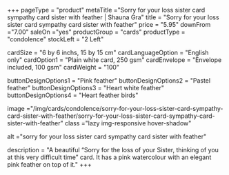 +++
pageType = "product"
metaTitle ="Sorry for your loss sister card sympathy card sister with feather | Shauna Gra"
title = "Sorry for your loss sister card sympathy card sister with feather"
price = "5.95"
downFrom ="7.00"
saleOn ="yes"
productGroup = "cards"
productType = "condolence"
stockLeft = "2 Left" 
 
cardSize = "6 by 6 inchs, 15 by 15 cm" 
cardLanguageOption = "English only" 
cardOption1 = "Plain white card, 250 gsm" 
cardEnvelope = "Envelope included, 100 gsm" 
cardWeight = "100" 
 
buttonDesignOptions1 = "Pink feather"
buttonDesignOptions2 = "Pastel feather"
buttonDesignOptions3 = "Heart white feather"
buttonDesignOptions4 = "Heart feather birds"
 
image ="/img/cards/condolence/sorry-for-your-loss-sister-card-sympathy-card-sister-with-feather/sorry-for-your-loss-sister-card-sympathy-card-sister-with-feather"
class ="lazy img-responsive hover-shadow"

alt ="sorry for your loss sister card sympathy card sister with feather"
 
description = "A beautiful “Sorry for the loss of your Sister, thinking of you at this very difficult time” card.  It has a pink watercolour with an elegant pink feather on top of it."
+++
